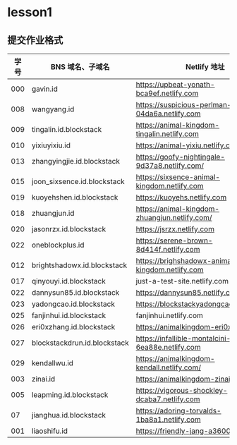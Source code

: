 # lesson1

## 提交作业格式

| 学号 |BNS 域名、子域名 | Netlify 地址 |
|---|---|---|
| 000 | gavin.id | https://upbeat-yonath-bca9ef.netlify.com |
| 008 | wangyang.id | https://suspicious-perlman-04da6a.netlify.com |
| 009 | tingalin.id.blockstack | https://animal-kingdom-tingalin.netlify.com |
| 010 | yixiuyixiu.id | https://animal-yixiu.netlify.com/ |
| 013 | zhangyingjie.id.blockstack | https://goofy-nightingale-9d37a8.netlify.com/ |
| 015 | joon_sixsence.id.blockstack | https://sixsence-animal-kingdom.netlify.com |
| 019 | kuoyehshen.id.blockstack | https://kuoyehs.netlify.com |
| 018 | zhuangjun.id | https://animal-kingdom-zhuangjun.netlify.com/ |
| 020 | jasonrzx.id.blockstack | https://jsrzx.netlify.com |
| 022 | oneblockplus.id | https://serene-brown-8d414f.netlify.com |
| 012 | brightshadowx.id.blockstack | https://brighshadowx-animal-kingdom.netlify.com |
| 017 | qinyouyi.id.blockstack | just-a-test-site.netlify.com |
| 022 | dannysun85.id.blockstack | https://dannysun85.netlify.com |
| 023 | yadongcao.id.blockstack | https://blockstackyadongcao.netlify.com/ |
| 025 | fanjinhui.id.blockstack | fanjinhui.netlify.com |
| 026 | eri0xzhang.id.blockstack | https://animalkingdom-eri0x.netlify.com/ |
| 027 | blockstackdrun.id.blockstack | https://infallible-montalcini-6ea88e.netlify.com |
| 029 | kendallwu.id | https://animalkingdom-kendall.netlify.com/ |
| 003 | zinai.id | https://animalkingdom-zinai.netlify.com |
| 005 | leapming.id.blockstack | https://vigorous-shockley-dcaba7.netlify.com |
| 07 | jianghua.id.blockstack | https://adoring-torvalds-1ba8a1.netlify.com |
| 001 | liaoshifu.id | https://friendly-jang-a3600e.netlify.com |

